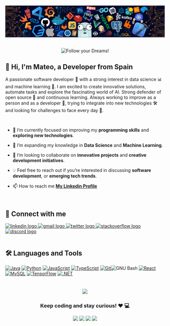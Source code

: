 <p align="center"><img src="https://raw.githubusercontent.com/mateosolinho/mateosolinho/master/banner.png"></p>

<br>

<div style="text-align: center;"> 
  <img width="400" src="https://readme-typing-svg.herokuapp.com?font=JetBrains+Mono&weight=600&size=30&duration=1800&color=00f200&width=535&lines=Hi,+I'm+Mateo;I'm+a+Software+Developer;+I+love+Coding+and+Technology;Checkout+my+Projects!;let's+Connect!"  alt="Follow your Dreams!"/>
</div>

<h2 align=""> 👋 Hi, I'm Mateo, a Developer from Spain</h2>

A passionate software developer 🌟 with a strong interest in data science 📊 and machine learning 🤖. I am excited to create innovative solutions, automate tasks and explore the fascinating world of AI. Strong defender of open source 📜 and continuous learning. Always working to improve as a person and as a developer 🌱, trying to integrate into new technologies 🛠️ and looking for challenges to face every day 🚀.

<br>

- 🔭 I’m currently focused on improving my **programming skills** and **exploring new technologies**.

- 🌱 I’m expanding my knowledge in **Data Science** and **Machine Learning**.

- 👯 I’m looking to collaborate on **innovative projects** and **creative development initiatives**.

- 💡 Feel free to reach out if you’re interested in discussing **software development**, or **emerging tech trends**.

- 📫 How to reach me **[My Linkedin Profile](https://www.linkedin.com/in/mateodv/)**

<br>

<h2 align="left">🔗 Connect with me</h2>

<div align="left">
  <a href="https://www.linkedin.com/in/mateodv/" target="_blank">
    <img src="https://raw.githubusercontent.com/maurodesouza/profile-readme-generator/master/src/assets/icons/social/linkedin/default.svg" width="47" height="35" alt="linkedin logo"  />
  </a>
  <a href="mailto:mateosolino1@gmail.com" target="_blank">
    <img src="https://raw.githubusercontent.com/maurodesouza/profile-readme-generator/master/src/assets/icons/social/gmail/default.svg" width="47" height="35" alt="gmail logo"  />
  </a>
  <a href="https://twitter.com/LEOrbitSpace" target="_blank">
    <img src="https://raw.githubusercontent.com/maurodesouza/profile-readme-generator/master/src/assets/icons/social/twitter/default.svg" width="47" height="35" alt="twitter logo"  />
  </a>
  <a href="https://stackoverflow.com/users/24181763/mateoo" target="_blank">
    <img src="https://raw.githubusercontent.com/maurodesouza/profile-readme-generator/master/src/assets/icons/social/stackoverflow/default.svg" width="47" height="35" alt="stackoverflow logo"  />
  </a>
  <a href="https://discord.com/users/mateoo7159" target="_blank">
    <img src="https://raw.githubusercontent.com/maurodesouza/profile-readme-generator/master/src/assets/icons/social/discord/default.svg" width="47" height="35" alt="discord logo"  />
  </a>
</div>
<br>


###

<h2 align="left">🛠️ Languages and Tools</h2>
<p align="left">
<a href="https://www.oracle.com/java/" target="_blank" rel="noreferrer"><img src="https://raw.githubusercontent.com/danielcranney/readme-generator/main/public/icons/skills/java-colored.svg" width="36" height="36" alt="Java" /></a> <a href="https://www.python.org/" target="_blank" rel="noreferrer"><img src="https://raw.githubusercontent.com/danielcranney/readme-generator/main/public/icons/skills/python-colored.svg" width="36" height="36" alt="Python" /></a> <a href="https://developer.mozilla.org/en-US/docs/Web/JavaScript" target="_blank" rel="noreferrer"><img src="https://raw.githubusercontent.com/danielcranney/readme-generator/main/public/icons/skills/javascript-colored.svg" width="36" height="36" alt="JavaScript" /></a> <a href="https://www.typescriptlang.org/" target="_blank" rel="noreferrer"><img src="https://raw.githubusercontent.com/danielcranney/readme-generator/main/public/icons/skills/typescript-colored.svg" width="36" height="36" alt="TypeScript" /></a> <a href="https://git-scm.com/" target="_blank" rel="noreferrer"><img src="https://raw.githubusercontent.com/danielcranney/readme-generator/main/public/icons/skills/git-colored.svg" width="36" height="36" alt="Git" /></a a href="https://www.gnu.org/software/bash/" target="_blank" rel="noreferrer"><img src="https://raw.githubusercontent.com/danielcranney/readme-generator/main/public/icons/skills/gnubash.svg" width="36" height="36" alt="GNU Bash" /></a> <a href="https://reactjs.org/" target="_blank" rel="noreferrer"><img src="https://raw.githubusercontent.com/danielcranney/readme-generator/main/public/icons/skills/react-colored.svg" width="36" height="36" alt="React" /></a> <a href="https://www.mysql.com/" target="_blank" rel="noreferrer"><img src="https://raw.githubusercontent.com/danielcranney/readme-generator/main/public/icons/skills/mysql-colored.svg" width="36" height="36" alt="MySQL" /></a> <a href="https://www.tensorflow.org/" target="_blank" rel="noreferrer"><img src="https://raw.githubusercontent.com/danielcranney/readme-generator/main/public/icons/skills/tensorflow-colored.svg" width="36" height="36" alt="TensorFlow" /></a> <a href="https://dotnet.microsoft.com/en-us/" target="_blank" rel="noreferrer"><img src="https://raw.githubusercontent.com/danielcranney/readme-generator/main/public/icons/skills/dot-net-colored.svg" width="36" height="36" alt=".NET" /></a>
</p>
                    
<!-- <div align="center">
  <img src="https://github-readme-stats.vercel.app/api/top-langs?username=mateosolinho&locale=en&hide_title=false&layout=compact&card_width=320&langs_count=5&theme=dracula&hide_border=false" height="180" alt="languages graph"  />
</div>

<img src="https://raw.githubusercontent.com/mateosolinho/mateosolinho/output/snake.svg" alt="Snake animation" /> -->

###

<div align="center">

<br>

<img src="https://user-images.githubusercontent.com/70382532/138322189-2db8df52-9dcb-40a0-88a8-c365466bd33d.gif" >
  
### Keep coding and stay curious! ❤️ 💻


[<img src="https://img.shields.io/badge/linkedin-%230077B5.svg?&style=for-the-badge&logo=linkedin&logoColor=white">](https://www.linkedin.com/in/mateo-soli%C3%B1o-blanco-7735a5274/)
[<img src="https://img.shields.io/badge/Twitter-blue?style=for-the-badge&logo=twitter&logoColor=white">](https://twitter.com/LEOrbitSpace)
[<img src="https://img.shields.io/badge/stackoverflow-%231877F2.svg?&style=for-the-badge&logo=stackoverflow&logoColor=white&color=orange">](https://stackoverflow.com/users/24181763/mateoo)
[<img src="https://img.shields.io/badge/Portfolio-%23000000.svg?&style=for-the-badge">](https://mateosolinho.github.io/)

</div>

###
